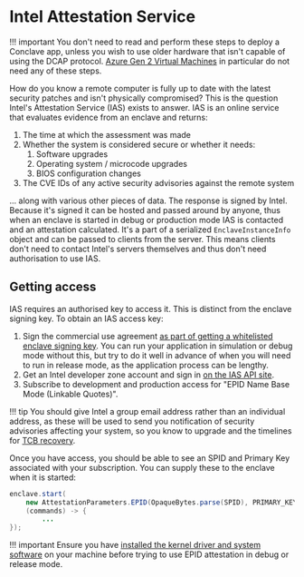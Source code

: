 # Intel Attestation Service

!!! important
    You don't need to read and perform these steps to deploy a Conclave app, unless you wish to use older
    hardware that isn't capable of using the DCAP protocol. [Azure Gen 2 Virtual Machines](azure.md) in particular do not
    need any of these steps.

How do you know a remote computer is fully up to date with the latest security patches and isn't physically compromised?
This is the question Intel's Attestation Service (IAS) exists to answer. IAS is an online service that evaluates
evidence from an enclave and returns:

1. The time at which the assessment was made
2. Whether the system is considered secure or whether it needs:
   1. Software upgrades
   2. Operating system / microcode upgrades
   3. BIOS configuration changes
3. The CVE IDs of any active security advisories against the remote system

... along with various other pieces of data. The response is signed by Intel. Because it's signed it can be hosted and
passed around by anyone, thus when an enclave is started in debug or production mode IAS is contacted and an attestation
calculated. It's a part of a serialized `EnclaveInstanceInfo` object and can be passed to clients from the server. This
means clients don't need to contact Intel's servers themselves and thus don't need authorisation to use IAS.

## Getting access

IAS requires an authorised key to access it. This is distinct from the enclave signing key. To obtain an IAS access
key: 

1. Sign the commercial use agreement [as part of getting a whitelisted enclave signing key](signing.md). You can run your application in simulation or debug mode without this, but try to do it well in advance of when you will need to run in release mode, as the application process can be lengthy.
2. Get an Intel developer zone account and sign in [on the IAS API site](https://api.portal.trustedservices.intel.com/EPID-attestation).
3. Subscribe to development and production access for "EPID Name Base Mode (Linkable Quotes)".

!!! tip
    You should give Intel a group email address rather than an individual address, as these will be used to send you
    notification of security advisories affecting your system, so you know to upgrade and the timelines for 
    [TCB recovery](renewability.md).

Once you have access, you should be able to see an SPID and Primary Key associated with your subscription. You can supply these to the enclave when it is started:
```java
enclave.start(
    new AttestationParameters.EPID(OpaqueBytes.parse(SPID), PRIMARY_KEY),
    (commands) -> {
        ...
});
```

!!! important
    Ensure you have
    [installed the kernel driver and system software](machine-setup.md#install-the-kernel-driver-and-system-software)
    on your machine before trying to use EPID attestation in debug or release mode.